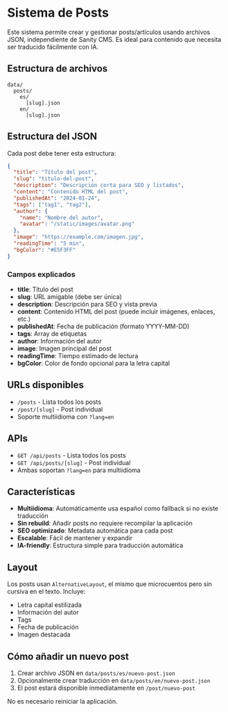 # Sistema de Posts

Este sistema permite crear y gestionar posts/artículos usando archivos JSON, independiente de Sanity CMS. Es ideal para contenido que necesita ser traducido fácilmente con IA.

## Estructura de archivos

```
data/
  posts/
    es/
      [slug].json
    en/
      [slug].json
```

## Estructura del JSON

Cada post debe tener esta estructura:

```json
{
  "title": "Título del post",
  "slug": "titulo-del-post",
  "description": "Descripción corta para SEO y listados",
  "content": "Contenido HTML del post",
  "publishedAt": "2024-01-24",
  "tags": ["tag1", "tag2"],
  "author": {
    "name": "Nombre del autor",
    "avatar": "/static/images/avatar.png"
  },
  "image": "https://example.com/imagen.jpg",
  "readingTime": "5 min",
  "bgColor": "#E5F3FF"
}
```

### Campos explicados

- **title**: Título del post
- **slug**: URL amigable (debe ser única)
- **description**: Descripción para SEO y vista previa
- **content**: Contenido HTML del post (puede incluir imágenes, enlaces, etc.)
- **publishedAt**: Fecha de publicación (formato YYYY-MM-DD)
- **tags**: Array de etiquetas
- **author**: Información del autor
- **image**: Imagen principal del post
- **readingTime**: Tiempo estimado de lectura
- **bgColor**: Color de fondo opcional para la letra capital

## URLs disponibles

- `/posts` - Lista todos los posts
- `/post/[slug]` - Post individual
- Soporte multiidioma con `?lang=en`

## APIs

- `GET /api/posts` - Lista todos los posts
- `GET /api/posts/[slug]` - Post individual
- Ambas soportan `?lang=en` para multiidioma

## Características

- **Multiidioma**: Automáticamente usa español como fallback si no existe traducción
- **Sin rebuild**: Añadir posts no requiere recompilar la aplicación
- **SEO optimizado**: Metadata automática para cada post
- **Escalable**: Fácil de mantener y expandir
- **IA-friendly**: Estructura simple para traducción automática

## Layout

Los posts usan `AlternativeLayout`, el mismo que microcuentos pero sin cursiva en el texto. Incluye:

- Letra capital estilizada
- Información del autor
- Tags
- Fecha de publicación
- Imagen destacada

## Cómo añadir un nuevo post

1. Crear archivo JSON en `data/posts/es/nuevo-post.json`
2. Opcionalmente crear traducción en `data/posts/en/nuevo-post.json`
3. El post estará disponible inmediatamente en `/post/nuevo-post`

No es necesario reiniciar la aplicación. 